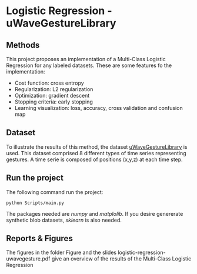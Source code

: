 # Logistic Regression - uWaveGestureLibrary

## Methods

This project proposes an implementation of a Multi-Class Logistic Regression for any labeled datasets. These are some features fo the implementation:
- Cost function: cross entropy
- Regularization: L2 regularization
- Optimization: gradient descent
- Stopping criteria: early stopping
- Learning visualization: loss, accuracy, cross validation and confusion map

## Dataset

To illustrate the results of this method, the dataset [uWaveGestureLibrary](http://timeseriesclassification.com/description.php?Dataset=UWaveGestureLibraryAll) is used. This dataset comprised 8 different types of time series representing gestures. A time serie is composed of positions (x,y,z) at each time step.

## Run the project

The following command run the project:
```
python Scripts/main.py
```
 The packages needed are *numpy* and *matplolib*. If you desire genererate synthetic blob datasets, *sklearn* is also needed.


## Reports & Figures

The figures in the folder Figure and the slides logistic-regression-uwavegesture.pdf give an overview of the results of the Multi-Class Logistic Regression

